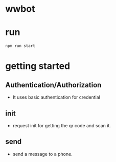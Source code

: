 # wwbot

# run
````
npm run start
````

# getting started
## Authentication/Authorization
- It uses basic authentication for credential

## init
- request init for getting the qr code and scan it.

## send
- send a message to a phone.